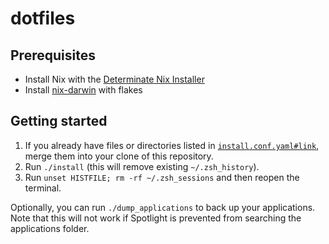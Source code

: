 # dotfiles

## Prerequisites

- Install Nix with the [Determinate Nix Installer](https://github.com/DeterminateSystems/nix-installer9)
- Install [nix-darwin](https://github.com/LnL7/nix-darwin) with flakes

## Getting started

1. If you already have files or directories listed in [`install.conf.yaml#link`](./install.conf.yaml), merge them into your clone of this repository.
2. Run `./install` (this will remove existing `~/.zsh_history`).
3. Run `unset HISTFILE; rm -rf ~/.zsh_sessions` and then reopen the terminal.

Optionally, you can run `./dump_applications` to back up your applications. Note that this will not work if Spotlight is prevented from searching the applications folder.
